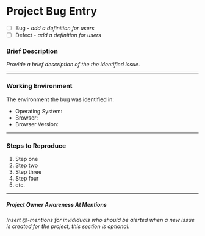 # Project Bug Entry

- [ ] Bug - _add a definition for users_
- [ ] Defect - _add a definition for users_

### Brief Description

 _Provide a brief description of the the identified issue_. 

<hr />

### Working Environment

The environment the bug was identified in:

- Operating System: 
- Browser:
- Browser Version: 

<hr />

### Steps to Reproduce

1. Step one
1. Step two
1. Step three
1. Step four
1. etc.

<hr />

##### Project Owner Awareness At Mentions

_Insert @-mentions for invididuals who should be alerted when a new issue is created for the project, this section is optional_.